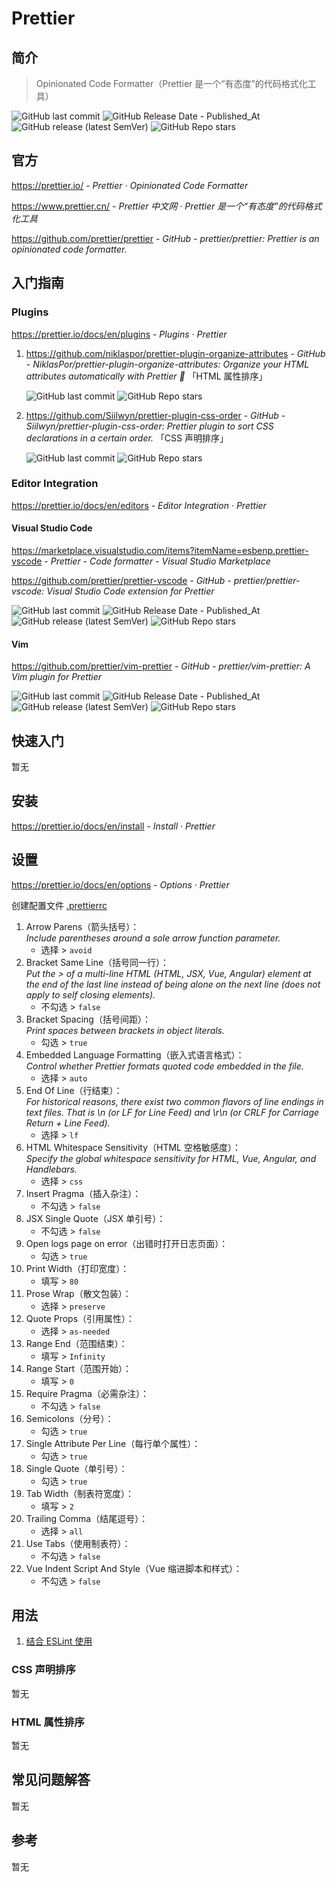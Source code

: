 # Prettier

## 简介

> Opinionated Code Formatter（Prettier 是一个“有态度”的代码格式化工具）

![GitHub last commit](https://img.shields.io/github/last-commit/prettier/prettier?logo=github&color=blue)
![GitHub Release Date - Published_At](https://img.shields.io/github/release-date/prettier/prettier?display_date=published_at&logo=github)
![GitHub release (latest SemVer)](https://img.shields.io/github/v/release/prettier/prettier?logo=github)
![GitHub Repo stars](https://img.shields.io/github/stars/prettier/prettier?style=social)

## 官方

https://prettier.io/ - _Prettier · Opinionated Code Formatter_

https://www.prettier.cn/ - _Prettier 中文网 · Prettier 是一个“有态度”的代码格式化工具_

https://github.com/prettier/prettier - _GitHub - prettier/prettier: Prettier is an opinionated code formatter._

## 入门指南

### Plugins

https://prettier.io/docs/en/plugins - _Plugins · Prettier_

1. https://github.com/niklaspor/prettier-plugin-organize-attributes - _GitHub - NiklasPor/prettier-plugin-organize-attributes: Organize your HTML attributes automatically with Prettier 🧼_ 「HTML 属性排序」

   ![GitHub last commit](https://img.shields.io/github/last-commit/niklaspor/prettier-plugin-organize-attributes?logo=github&color=blue)
   ![GitHub Repo stars](https://img.shields.io/github/stars/niklaspor/prettier-plugin-organize-attributes?style=social)

2. https://github.com/Siilwyn/prettier-plugin-css-order - _GitHub - Siilwyn/prettier-plugin-css-order: Prettier plugin to sort CSS declarations in a certain order._ 「CSS 声明排序」

   ![GitHub last commit](https://img.shields.io/github/last-commit/Siilwyn/prettier-plugin-css-order?logo=github&color=blue)
   ![GitHub Repo stars](https://img.shields.io/github/stars/Siilwyn/prettier-plugin-css-order?style=social)

### Editor Integration

https://prettier.io/docs/en/editors - _Editor Integration · Prettier_

#### Visual Studio Code

https://marketplace.visualstudio.com/items?itemName=esbenp.prettier-vscode - _Prettier - Code formatter - Visual Studio Marketplace_

https://github.com/prettier/prettier-vscode - _GitHub - prettier/prettier-vscode: Visual Studio Code extension for Prettier_

![GitHub last commit](https://img.shields.io/github/last-commit/prettier/prettier-vscode?logo=github&color=blue)
![GitHub Release Date - Published_At](https://img.shields.io/github/release-date/prettier/prettier-vscode?display_date=published_at&logo=github)
![GitHub release (latest SemVer)](https://img.shields.io/github/v/release/prettier/prettier-vscode?logo=github)
![GitHub Repo stars](https://img.shields.io/github/stars/prettier/prettier-vscode?style=social)

#### Vim

https://github.com/prettier/vim-prettier - _GitHub - prettier/vim-prettier: A Vim plugin for Prettier_

![GitHub last commit](https://img.shields.io/github/last-commit/prettier/vim-prettier?logo=github&color=blue)
![GitHub Release Date - Published_At](https://img.shields.io/github/release-date/prettier/vim-prettier?display_date=published_at&logo=github)
![GitHub release (latest SemVer)](https://img.shields.io/github/v/release/prettier/vim-prettier?logo=github)
![GitHub Repo stars](https://img.shields.io/github/stars/prettier/vim-prettier?style=social)

## 快速入门

暂无

## 安装

https://prettier.io/docs/en/install - _Install · Prettier_

## 设置

https://prettier.io/docs/en/options - _Options · Prettier_

创建配置文件 [.prettierrc](https://prettier.io/docs/en/install)

1. Arrow Parens（箭头括号）：\
   _Include parentheses around a sole arrow function parameter._
   - 选择 > `avoid`
2. Bracket Same Line（括号同一行）：\
   _Put the > of a multi-line HTML (HTML, JSX, Vue, Angular) element at the end of the last line instead of being alone on the next line (does not apply to self closing elements)._
   - 不勾选 > `false`
3. Bracket Spacing（括号间距）：\
   _Print spaces between brackets in object literals._
   - 勾选 > `true`
4. Embedded Language Formatting（嵌入式语言格式）：\
   _Control whether Prettier formats quoted code embedded in the file._
   - 选择 > `auto`
5. End Of Line（行结束）：\
   _For historical reasons, there exist two common flavors of line endings in text files. That is \n (or LF for Line Feed) and \r\n (or CRLF for Carriage Return + Line Feed)._
   - 选择 > `lf`
6. HTML Whitespace Sensitivity（HTML 空格敏感度）：\
   _Specify the global whitespace sensitivity for HTML, Vue, Angular, and Handlebars._
   - 选择 > `css`
7. Insert Pragma（插入杂注）：
   - 不勾选 > `false`
8. JSX Single Quote（JSX 单引号）：
   - 不勾选 > `false`
9. Open logs page on error（出错时打开日志页面）：
   - 勾选 > `true`
10. Print Width（打印宽度）：
    - 填写 > `80`
11. Prose Wrap（散文包装）：
    - 选择 > `preserve`
12. Quote Props（引用属性）：
    - 选择 > `as-needed`
13. Range End（范围结束）：
    - 填写 > `Infinity`
14. Range Start（范围开始）：
    - 填写 > `0`
15. Require Pragma（必需杂注）：
    - 不勾选 > `false`
16. Semicolons（分号）：
    - 勾选 > `true`
17. Single Attribute Per Line（每行单个属性）：
    - 勾选 > `true`
18. Single Quote（单引号）：
    - 勾选 > `true`
19. Tab Width（制表符宽度）：
    - 填写 > `2`
20. Trailing Comma（结尾逗号）：
    - 选择 > `all`
21. Use Tabs（使用制表符）：
    - 不勾选 > `false`
22. Vue Indent Script And Style（Vue 缩进脚本和样式）：
    - 不勾选 > `false`

## 用法

1. [结合 ESLint 使用](https://prettier.io/docs/en/install#eslint-and-other-linters)

### CSS 声明排序

暂无

### HTML 属性排序

暂无

## 常见问题解答

暂无

## 参考

暂无
